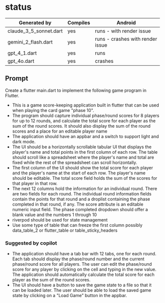 # status

| Generated by                | Compiles | Android                          |
| --------------------------- | -------- | -------------------------------- |
| claude_3_5_sonnet.dart | yes      | runs - with render issue           |
| gemini_2_flash.dart    | yes      | runs - crashes with render issue |
| gpt_4_1.dart           | yes      | runs                             |
| gpt_4o.dart            | yes      | crashes                          |

## Prompt

Create a flutter main.dart to implement the following game program in Flutter.

- This is a game score-keeping application built in flutter that can be used when playing the card game "phase 10".
- The program should capture individual phase/round scores for 8 players for up to 12 rounds, and calculate the total score for each player as the sum of the round scores. It should also display the sum of the round scores and a place for an editable player name
- The application should have an appbar and a switch to support light and dark mode.
- The UI should be a horizontally scrollable tabular UI that displays the player's name and total points in the first column of each row.   The table should scroll like a spreadsheet where the player's name and total are fixed while the rest of the spreadsheet can scroll horizontally.
- The first column of the UI should show the total score for each player and the player's name at the start of each row. The player's name should be editable. The total score field holds the sum of the scores for that player in that row.
- The next 12 columns hold the information for an individual round. There are two fields for each round. The individual round information fields contain the points for that round and a droplist containing the phase completed in that round, if any.   The score attribute is an editable numeric input field. The phase completed dropdown should offer a blank value and the numbers 1 through 10
- riverpod should be used for state management
- Use some type of table that can freeze the first column possibly data_table_2 or flutter_table or table_sticky_headers


### Suggested by copilot

- The application should have a tab bar with 12 tabs, one for each round. Each tab should display the phase/round number and the current phase/round score for all players. The user can edit the phase/round score for any player by clicking on the cell and typing in the new value. The application should automatically calculate the total score for each player as the sum of the round scores.
- The UI should have a button to save the game state to a file so that it can be loaded later. The user should be able to load the saved game state by clicking on a "Load Game" button in the appbar.
